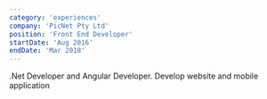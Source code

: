 ```yaml
---
category: 'experiences'
company: 'PicNet Pty Ltd'
position: 'Front End Developer'
startDate: 'Aug 2016'
endDate: 'Mar 2018'
---
```


.Net Developer and Angular Developer. Develop website and mobile application